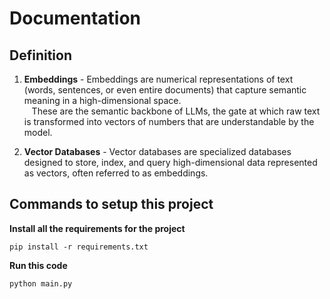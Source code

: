 # Documentation

##  Definition
1. **Embeddings** - Embeddings are numerical representations of text (words, sentences, or even entire documents) that capture semantic meaning in a high-dimensional space. <br>
&nbsp;&nbsp; These are the semantic backbone of LLMs, the gate at which raw text is transformed into vectors of numbers that are understandable by the model.

2.  **Vector Databases** - Vector databases are specialized databases designed to store, index, and query high-dimensional data represented as vectors, often referred to as embeddings. <br>



## Commands to setup this project
**Install all the requirements for the project**
```
pip install -r requirements.txt
```

**Run this code**
```
python main.py
```